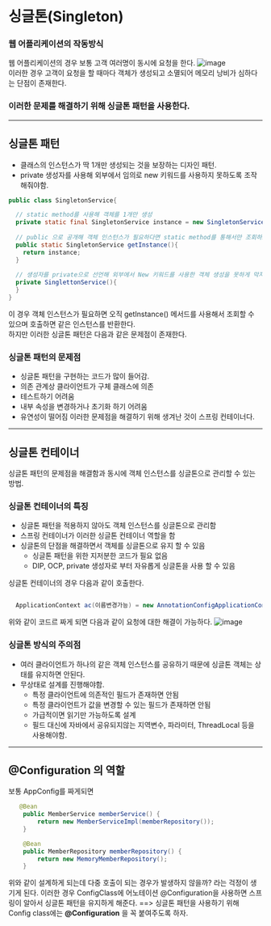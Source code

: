 # 싱글톤(Singleton)
### 웹 어플리케이션의 작동방식 
웹 어플리케이션의 경우 보통 고객 여러명이 동시에 요청을 한다. 
![image](https://user-images.githubusercontent.com/110332047/186419831-f3d22728-00a8-4b7c-b14f-4a3cd648f412.png)   
이러한 경우 고객이 요청을 할 때마다 객체가 생성되고 소멸되어 메모리 낭비가 심하다는 단점이 존재한다. 
### 이러한 문제를 해결하기 위해 싱글톤 패턴을 사용한다.
___
## 싱글톤 패턴 
* 클래스의 인스턴스가 딱 1개만 생성되는 것을 보장하는 디자인 패턴.
* private 생성자를 사용해 외부에서 임의로 new 키워드를 사용하지 못하도록 조작해줘야함. 
```java
public class SingletonService{

  // static method를 사용해 객체를 1개만 생성
  private static final SingletonService instance = new SingletonService();
  
  // public 으로 공개해 객체 인스턴스가 필요하다면 static method를 통해서만 조회하도록 허용
  public static SingletonService getInstance(){
    return instance;
  }
  
  // 생성자를 private으로 선언해 외부에서 New 키워드를 사용한 객체 생성을 못하게 막자.
  private SinglettonService(){
  }
}
```
이 경우 객체 인스턴스가 필요하면 오직 getInstance() 메서드를 사용해서 조회할 수 있으며 호출하면 같은 인스턴스를 반환한다.  
하지만 이러한 싱글톤 패턴은 다음과 같은 문제점이 존재한다.
### 싱글톤 패턴의 문제점
* 싱글톤 패턴을 구현하는 코드가 많이 들어감.
* 의존 관계상 클라이언트가 구체 클래스에 의존 
* 테스트하기 어려움
* 내부 속성을 변경하거나 초기화 하기 어려움
* 유연성이 떨어짐
이러한 문제점을 해결하기 위해 생겨난 것이 스프링 컨테이너다.
___
## 싱글톤 컨테이너
싱글톤 패턴의 문제점을 해결함과 동시에 객체 인스턴스를 싱글톤으로 관리할 수 있는 방법.
### 싱글톤 컨테이너의 특징
* 싱글톤 패턴을 적용하지 않아도 객체 인스턴스를 싱글톤으로 관리함
* 스프링 컨테이너가 이러한 싱글톤 컨테이너 역할을 함 
* 싱글톤의 단점을 해결하면서 객체를 싱글톤으로 유지 할 수 있음
  - 싱글톤 패턴을 위한 지저분한 코드가 필요 없음
  - DIP, OCP, private 생성자로 부터 자유롭게 싱글톤을 사용 할 수 있음

싱글톤 컨테이너의 경우 다음과 같이 호출한다.
```java

  ApplicationContext ac(이름변경가능) = new AnnotationConfigApplicationContext(AppConfig.class(내가 생성한 config클래스이름 적기));
```
위와 같이 코드르 짜게 되면 다음과 같이 요청에 대한 해결이 가능하다. 
![image](https://user-images.githubusercontent.com/110332047/186422651-f060fc21-c9c2-4b5d-9536-dd4036e753b4.png)   

### 싱글톤 방식의 주의점 
* 여러 클라이언트가 하나의 같은 객체 인스턴스를 공유하기 때문에 싱글톤 객체는 상태를 유지하면 안된다.
* 무상태로 설계를 진행해야함.
  - 특정 클라이언트에 의존적인 필드가 존재하면 안됨
  - 특정 클라이언트가 값을 변경할 수 있는 필드가 존재하면 안됨
  - 가급적이면 읽기만 가능하도록 설계
  - 필드 대신에 자바에서 공유되지않는 지역변수, 파라미터, ThreadLocal 등을 사용해야함. 
___
## @Configuration 의 역할 
보통 AppConfig를 짜게되면 
```java
   @Bean
    public MemberService memberService() {
        return new MemberServiceImpl(memberRepository());
    }

    @Bean
    public MemberRepository memberRepository() {
        return new MemoryMemberRepository();
    }
```
위와 같이 설계하게 되는데 다중 호출이 되는 경우가 발생하지 않을까? 라는 걱정이 생기게 된다. 
이러한 경우 ConfigClass에 어노테이션 @Configuration을 사용하면 스프링이 알아서 싱글톤 패턴을 유지하게 해준다.
==> 싱글톤 패턴을 사용하기 위해 Config class에는 **@Configuration** 을 꼭 붙여주도록 하자. 


